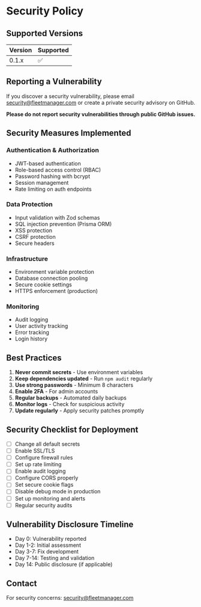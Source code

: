 # Security Policy

## Supported Versions

| Version | Supported          |
| ------- | ------------------ |
| 0.1.x   | :white_check_mark: |

## Reporting a Vulnerability

If you discover a security vulnerability, please email security@fleetmanager.com or create a private security advisory on GitHub.

**Please do not report security vulnerabilities through public GitHub issues.**

## Security Measures Implemented

### Authentication & Authorization
- JWT-based authentication
- Role-based access control (RBAC)
- Password hashing with bcrypt
- Session management
- Rate limiting on auth endpoints

### Data Protection
- Input validation with Zod schemas
- SQL injection prevention (Prisma ORM)
- XSS protection
- CSRF protection
- Secure headers

### Infrastructure
- Environment variable protection
- Database connection pooling
- Secure cookie settings
- HTTPS enforcement (production)

### Monitoring
- Audit logging
- User activity tracking
- Error tracking
- Login history

## Best Practices

1. **Never commit secrets** - Use environment variables
2. **Keep dependencies updated** - Run `npm audit` regularly
3. **Use strong passwords** - Minimum 8 characters
4. **Enable 2FA** - For admin accounts
5. **Regular backups** - Automated daily backups
6. **Monitor logs** - Check for suspicious activity
7. **Update regularly** - Apply security patches promptly

## Security Checklist for Deployment

- [ ] Change all default secrets
- [ ] Enable SSL/TLS
- [ ] Configure firewall rules
- [ ] Set up rate limiting
- [ ] Enable audit logging
- [ ] Configure CORS properly
- [ ] Set secure cookie flags
- [ ] Disable debug mode in production
- [ ] Set up monitoring and alerts
- [ ] Regular security audits

## Vulnerability Disclosure Timeline

- Day 0: Vulnerability reported
- Day 1-2: Initial assessment
- Day 3-7: Fix development
- Day 7-14: Testing and validation
- Day 14: Public disclosure (if applicable)

## Contact

For security concerns: security@fleetmanager.com
